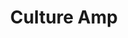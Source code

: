 ---
facebook: https://www.facebook.com/CultureAmp
linkedin: https://www.linkedin.com/company/cultureamp
logohandle: cultureamp
sort: cultureamp
title: Culture Amp
twitter: https://x.com/cultureamp
website: https://www.cultureamp.com/
---